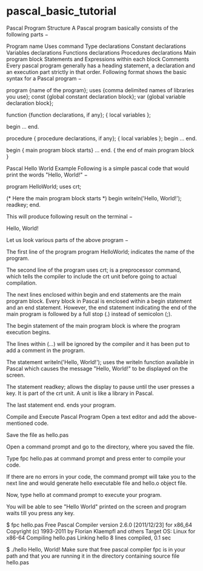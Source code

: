 # pascal_basic_tutorial

Pascal Program Structure
A Pascal program basically consists of the following parts −

Program name
Uses command
Type declarations
Constant declarations
Variables declarations
Functions declarations
Procedures declarations
Main program block
Statements and Expressions within each block
Comments
Every pascal program generally has a heading statement, a declaration and an execution part strictly in that order.
Following format shows the basic syntax for a Pascal program −

program {name of the program};
uses {comma delimited names of libraries you use};
const {global constant declaration block};
var {global variable declaration block};

function {function declarations, if any};
{ local variables };

begin
 ...
end.

procedure { procedure declarations, if any};
{ local variables };
begin
 ...
end.

begin { main program block starts}
 ...
end. { the end of main program block }




Pascal Hello World Example
Following is a simple pascal code that would print the words "Hello, World!" −

program HelloWorld;
uses crt;

(* Here the main program block starts *)
begin
   writeln('Hello, World!');
   readkey;
end. 



This will produce following result on the terminal −

Hello, World!


Let us look various parts of the above program −

The first line of the program program HelloWorld; indicates the name of the program.

The second line of the program uses crt; is a preprocessor command, which tells the compiler to include the crt unit before going to actual compilation.

The next lines enclosed within begin and end statements are the main program block. Every block in Pascal is enclosed within a begin statement and an end statement. However, the end statement indicating the end of the main program is followed by a full stop (.) instead of semicolon (;).

The begin statement of the main program block is where the program execution begins.

The lines within (*...*) will be ignored by the compiler and it has been put to add a comment in the program.

The statement writeln('Hello, World!'); uses the writeln function available in Pascal which causes the message "Hello, World!" to be displayed on the screen.

The statement readkey; allows the display to pause until the user presses a key. It is part of the crt unit. A unit is like a library in Pascal.

The last statement end. ends your program.

Compile and Execute Pascal Program
Open a text editor and add the above-mentioned code.

Save the file as hello.pas

Open a command prompt and go to the directory, where you saved the file.

Type fpc hello.pas at command prompt and press enter to compile your code.

If there are no errors in your code, the command prompt will take you to the next line and would generate hello executable file and hello.o object file.

Now, type hello at command prompt to execute your program.

You will be able to see "Hello World" printed on the screen and program waits till you press any key.

$ fpc hello.pas
Free Pascal Compiler version 2.6.0 [2011/12/23] for x86_64
Copyright (c) 1993-2011 by Florian Klaempfl and others
Target OS: Linux for x86-64
Compiling hello.pas
Linking hello
8 lines compiled, 0.1 sec

$ ./hello
Hello, World!
Make sure that free pascal compiler fpc is in your path and that you are running it in the directory containing source file hello.pas
